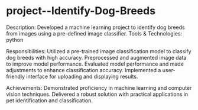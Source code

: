 # project--Identify-Dog-Breeds
Description: Developed a machine learning project to identify dog breeds from images using a pre-defined image classifier.
Tools & Technologies: python



Responsibilities:
Utilized a pre-trained image classification model to classify dog breeds with high accuracy.
Preprocessed and augmented image data to improve model performance.
Evaluated model performance and made adjustments to enhance classification accuracy.
Implemented a user-friendly interface for uploading and displaying results.




Achievements:
Demonstrated proficiency in machine learning and computer vision techniques.
Delivered a robust solution with practical applications in pet identification and classification.


